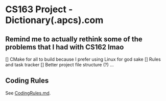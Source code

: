 # CS163 Project - Dictionary(.apcs).com

## Remind me to actually rethink some of the problems that I had with CS162 lmao
[] CMake for all to build because I prefer using Linux for god sake
[] Rules and task tracker
[] Better project file structure (?)
...

## Coding Rules
See [CodingRules.md](./CodingRules.md).